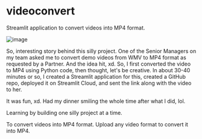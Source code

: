 # videoconvert

Streamlit application to convert videos into MP4 format. 

![image](https://github.com/user-attachments/assets/0a542b0c-6a74-44a5-85d4-40b5b66797a1)

So, interesting story behind this silly project. One of the Senior Managers on my team asked me to convert demo videos from WMV to MP4 format as requested by a Partner. And the idea hit, xd. So, I first converted the video to MP4 using Python code, then thought, let's be creative. In about 30-40 minutes or so, I created a Streamlit application for this, created a GitHub repo, deployed it on Streamlit Cloud, and sent the link along with the video to her. 

It was fun, xd. Had my dinner smiling the whole time after what I did, lol. 

Learning by building one silly project at a time.

To convert videos into MP4 format. Upload any video format to convert it into MP4.
